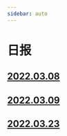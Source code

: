 ```yaml
---
sidebar: auto
---
```


# 日报

## [2022.03.08](./20220308.md)

## [2022.03.09](./20220309.md)

## [2022.03.23](./20220323.md)